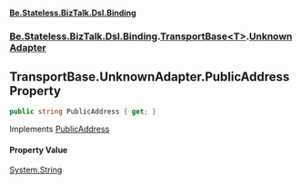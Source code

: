 #### [Be.Stateless.BizTalk.Dsl.Binding](README.md 'README')
### [Be.Stateless.BizTalk.Dsl.Binding](Be.Stateless.BizTalk.Dsl.Binding.md 'Be.Stateless.BizTalk.Dsl.Binding').[TransportBase&lt;T&gt;](TransportBase_T_.md 'Be.Stateless.BizTalk.Dsl.Binding.TransportBase<T>').[UnknownAdapter](TransportBase_T_.UnknownAdapter.md 'Be.Stateless.BizTalk.Dsl.Binding.TransportBase<T>.UnknownAdapter')

## TransportBase<T>.UnknownAdapter.PublicAddress Property

```csharp
public string PublicAddress { get; }
```

Implements [PublicAddress](IAdapter.PublicAddress.md 'Be.Stateless.BizTalk.Dsl.Binding.Adapter.IAdapter.PublicAddress')

#### Property Value
[System.String](https://docs.microsoft.com/en-us/dotnet/api/System.String 'System.String')